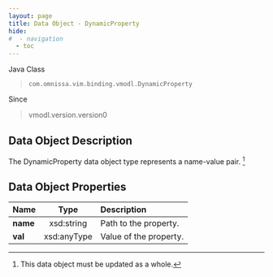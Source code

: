 ```yaml
---
layout: page
title: Data Object - DynamicProperty
hide:
#  - navigation
  - toc
---
```






Java Class
> `com.omnissa.vim.binding.vmodl.DynamicProperty`

Since
> vmodl.version.version0


## Data Object Description

The DynamicProperty data object type represents a name-value pair.
 [^167]



## Data Object Properties

 Name | Type | Description
:---|:---:|:---
**name**|  xsd:string|  Path to the property.
**val**|  xsd:anyType|  Value of the property.
 


 


[^167]: This data object must be updated as a whole.